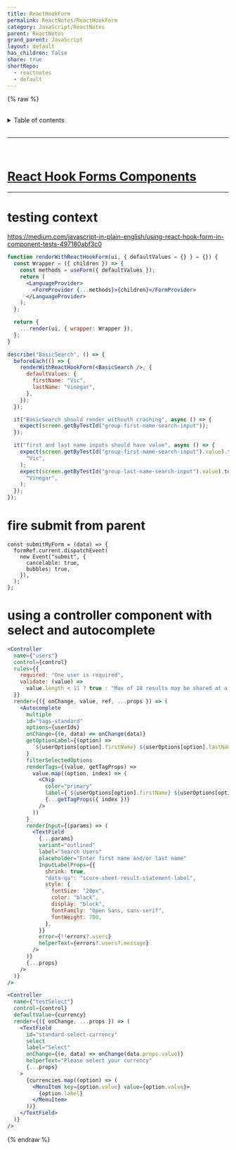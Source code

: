 ```yaml
---
title: ReactHookForm
permalink: ReactNotes/ReactHookForm
category: JavaScript/ReactNotes
parent: ReactNotes
grand_parent: JavaScript
layout: default
has_children: false
share: true
shortRepo:
  - reactnotes
  - default
---
```


{% raw %}  
<br/>

<details markdown="block">                      
<summary>                      
Table of contents                      
</summary>                      
{: .text-delta }                      
1. TOC                      
{:toc}                      
</details>

<br/>

---

<br/>

# [React Hook Forms Components](https://github.com/14paxton/ReactHookFormDynamicComponents)

---

# testing context

<https://medium.com/javascript-in-plain-english/using-react-hook-form-in-component-tests-497180abf3c0>

```jsx
function renderWithReactHookForm(ui, { defaultValues = {} } = {}) {
  const Wrapper = ({ children }) => {
    const methods = useForm({ defaultValues });
    return (
      <LanguageProvider>
        <FormProvider {...methods}>{children}</FormProvider>
      </LanguageProvider>
    );
  };

  return {
    ...render(ui, { wrapper: Wrapper }),
  };
}

describe("BasicSearch", () => {
  beforeEach(() => {
    renderWithReactHookForm(<BasicSearch />, {
      defaultValues: {
        firstName: "Vic",
        lastName: "Vinegar",
      },
    });
  });

  it("BasicSearch should render withouth crashing", async () => {
    expect(screen.getByTestId("group-first-name-search-input"));
  });

  it("first and last name inputs should have value", async () => {
    expect(screen.getByTestId("group-first-name-search-input").value).toEqual(
      "Vic",
    );
    expect(screen.getByTestId("group-last-name-search-input").value).toEqual(
      "Vinegar",
    );
  });
});
```

# fire submit from parent

```
const submitMyForm = (data) => {
  formRef.current.dispatchEvent(
    new Event("submit", {
      cancelable: true,
      bubbles: true,
    }),
  );
};
```

# using a controller component with select and autocomplete

```jsx
<Controller
  name={"users"}
  control={control}
  rules={{
    required: "One user is required",
    validate: (value) =>
      value.length < 11 ? true : "Max of 10 results may be shared at a time. ",
  }}
  render={({ onChange, value, ref, ...props }) => (
    <Autocomplete
      multiple
      id="tags-standard"
      options={userIds}
      onChange={(e, data) => onChange(data)}
      getOptionLabel={(option) =>
        `${userOptions[option].firstName} ${userOptions[option].lastName}`
      }
      filterSelectedOptions
      renderTags={(value, getTagProps) =>
        value.map((option, index) => (
          <Chip
            color="primary"
            label={`${userOptions[option].firstName} ${userOptions[option].lastName}`}
            {...getTagProps({ index })}
          />
        ))
      }
      renderInput={(params) => (
        <TextField
          {...params}
          variant="outlined"
          label="Search Users"
          placeholder="Enter first name and/or last name"
          InputLabelProps={{
            shrink: true,
            "data-qa": "score-sheet-result-statement-label",
            style: {
              fontSize: "20px",
              color: "black",
              display: "block",
              fontFamily: "Open Sans, sans-serif",
              fontWeight: 700,
            },
          }}
          error={!!errors?.users}
          helperText={errors?.users?.message}
        />
      )}
      {...props}
    />
  )}
/>
```

```jsx
<Controller
  name={"testSelect"}
  control={control}
  defaultValue={currency}
  render={({ onChange, ...props }) => (
    <TextField
      id="standard-select-currency"
      select
      label="Select"
      onChange={(e, data) => onChange(data.props.value)}
      helperText="Please select your currency"
      {...props}
    >
      {currencies.map((option) => (
        <MenuItem key={option.value} value={option.value}>
          {option.label}
        </MenuItem>
      ))}
    </TextField>
  )}
/>
```

{% endraw %}
